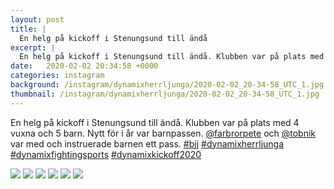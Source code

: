 ```yaml
---
layout: post
title: |
  En helg på kickoff i Stenungsund till ändå
excerpt: |
  En helg på kickoff i Stenungsund till ändå. Klubben var på plats med 4 vuxna och 5 barn. Nytt för i år var barnpassen. @farbrorpete och @tobnik var med och instruerade barnen ett pass.    
date:   2020-02-02 20:34:58 +0000
categories: instagram
background: /instagram/dynamixherrljunga/2020-02-02_20-34-58_UTC_1.jpg
thumbnail: /instagram/dynamixherrljunga/2020-02-02_20-34-58_UTC_1.jpg
---
```

En helg på kickoff i Stenungsund till ändå. Klubben var på plats med 4 vuxna och 5 barn. Nytt för i år var barnpassen. [@farbrorpete](https://www.instagram.com/farbrorpete/) och [@tobnik](https://www.instagram.com/tobnik/) var med och instruerade barnen ett pass. [#bjj](https://www.instagram.com/explore/tags/bjj/) [#dynamixherrljunga](https://www.instagram.com/explore/tags/dynamixherrljunga/) [#dynamixfightingsports](https://www.instagram.com/explore/tags/dynamixfightingsports/) [#dynamixkickoff2020](https://www.instagram.com/explore/tags/dynamixkickoff2020/)



<img src='/www-dynamix-herrljunga/instagram/dynamixherrljunga/2020-02-02_20-34-58_UTC_1.jpg' class='img-fluid' />


<img src='/www-dynamix-herrljunga/instagram/dynamixherrljunga/2020-02-02_20-34-58_UTC_2.jpg' class='img-fluid' />


<img src='/www-dynamix-herrljunga/instagram/dynamixherrljunga/2020-02-02_20-34-58_UTC_3.jpg' class='img-fluid' />


<img src='/www-dynamix-herrljunga/instagram/dynamixherrljunga/2020-02-02_20-34-58_UTC_4.jpg' class='img-fluid' />


<img src='/www-dynamix-herrljunga/instagram/dynamixherrljunga/2020-02-02_20-34-58_UTC_5.jpg' class='img-fluid' />


<img src='/www-dynamix-herrljunga/instagram/dynamixherrljunga/2020-02-02_20-34-58_UTC_6.jpg' class='img-fluid' />
